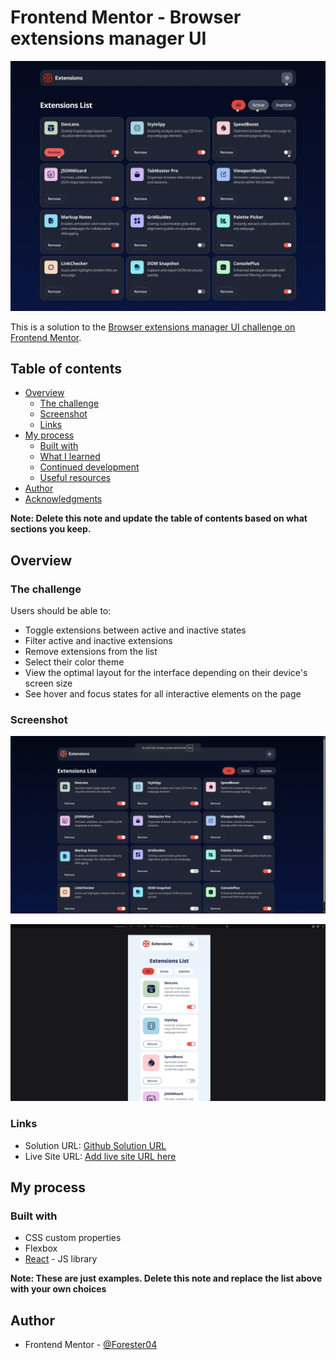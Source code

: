 # Frontend Mentor - Browser extensions manager UI

![Design preview for the Browser extensions manager UI coding challenge](./design/desktop-design-dark-hover.jpg)

This is a solution to the [Browser extensions manager UI challenge on Frontend Mentor](https://www.frontendmentor.io/challenges/browser-extension-manager-ui-yNZnOfsMAp).

## Table of contents

- [Overview](#overview)
  - [The challenge](#the-challenge)
  - [Screenshot](#screenshot)
  - [Links](#links)
- [My process](#my-process)
  - [Built with](#built-with)
  - [What I learned](#what-i-learned)
  - [Continued development](#continued-development)
  - [Useful resources](#useful-resources)
- [Author](#author)
- [Acknowledgments](#acknowledgments)

**Note: Delete this note and update the table of contents based on what sections you keep.**

## Overview

### The challenge

Users should be able to:

- Toggle extensions between active and inactive states
- Filter active and inactive extensions
- Remove extensions from the list
- Select their color theme
- View the optimal layout for the interface depending on their device's screen size
- See hover and focus states for all interactive elements on the page

### Screenshot

![Desktop Solution Preview](design/screenshots/desktop.png)
 
![Mobile Solution Preview](design/screenshots/mobile.png)
### Links

- Solution URL: [Github Solution URL](https://github.com/Forester04/frontend_mentor-projects/tree/main/browser-extensions-manager)
- Live Site URL: [Add live site URL here](https://browser-extensions-manager-forester04s-projects.vercel.app/)

## My process

### Built with
- CSS custom properties
- Flexbox
- [React](https://reactjs.org/) - JS library

**Note: These are just examples. Delete this note and replace the list above with your own choices**


## Author

- Frontend Mentor - [@Forester04](https://www.frontendmentor.io/profile/Forester04)

